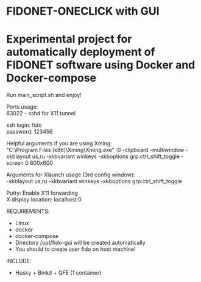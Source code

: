 # FIDONET-ONECLICK with GUI
# Experimental project for automatically deployment of FIDONET software using Docker and Docker-compose

Run main_script.sh and enjoy!  

Ports usage:  
63022 - sshd for X11 tunnel  

ssh login: fido  
password: 123456  

Helpful arguments if you are using Xming:  
"C:\Program Files (x86)\Xming\Xming.exe" :0 -clipboard -multiwindow -xkblayout us,ru -xkbvariant winkeys -xkboptions grp:ctrl_shift_toggle -screen 0 800x600  

Arguments for Xlaunch usage (3rd config window):  
-xkblayout us,ru -xkbvariant winkeys -xkboptions grp:ctrl_shift_toggle  

Putty:
Enable X11 forwarding  
X display location: localhost:0  

REQUIREMENTS:

- Linux
- docker
- docker-compose
- Directory /opt/fido-gui will be created automatically
- You should to create user fido on host machine!

INCLUDE:
- Husky + Binkd + QFE (1 container)
